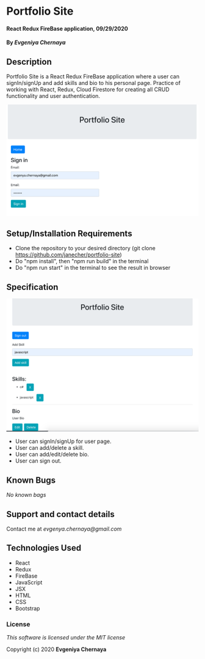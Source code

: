 # Portfolio Site

#### React Redux FireBase application, 09/29/2020

#### By _**Evgeniya Chernaya**_

## Description

Portfolio Site is a React Redux FireBase application where a user can signIn/signUp and add skills and bio to his personal page.
Practice of working with React, Redux, Cloud Firestore for creating all CRUD functionality and user authentication.

<img src="public/signIn.png"/><br>

## Setup/Installation Requirements

* Clone the repository to your desired directory (git clone https://github.com/janecher/portfolio-site)
* Do "npm install", then "npm run build" in the terminal
* Do "npm run start" in the terminal to see the result in browser

## Specification

<img src="public/userPage.png"/><br>

- User can signIn/signUp for user page.
- User can add/delete a skill.
- User can add/edit/delete bio.
- User can sign out.

## Known Bugs

_No known bags_

## Support and contact details

Contact me at _evgenya.chernaya@gmail.com_

## Technologies Used

  * React
  * Redux
  * FireBase
  * JavaScript
  * JSX
  * HTML
  * CSS
  * Bootstrap

### License

_This software is licensed under the MIT license_

Copyright (c) 2020 **Evgeniya Chernaya**